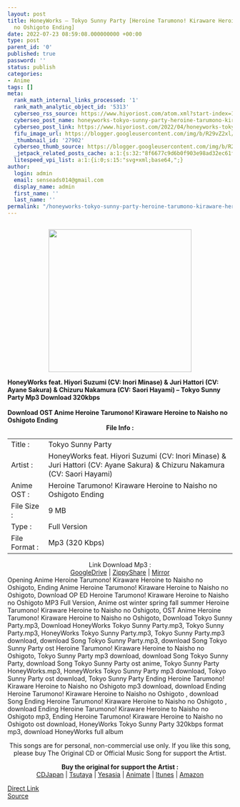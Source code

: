 ```yaml
---
layout: post
title: HoneyWorks – Tokyo Sunny Party [Heroine Tarumono! Kiraware Heroine to Naisho
  no Oshigoto Ending]
date: 2022-07-23 08:59:08.000000000 +00:00
type: post
parent_id: '0'
published: true
password: ''
status: publish
categories:
- Anime
tags: []
meta:
  rank_math_internal_links_processed: '1'
  rank_math_analytic_object_id: '5313'
  cyberseo_rss_source: https://www.hiyoriost.com/atom.xml?start-index=1
  cyberseo_post_name: honeyworks-tokyo-sunny-party-heroine-tarumono-kiraware-heroine-to-naisho-no-oshigoto-ending
  cyberseo_post_link: https://www.hiyoriost.com/2022/04/honeyworks-tokyo-sunny-party-heroine.html
  fifu_image_url: https://blogger.googleusercontent.com/img/b/R29vZ2xl/AVvXsEi_gs1wyZ401qvc7VjAautq0XSBR8AxRL63mW7g_JjiEDSr_yHp5pVJ_ncj5CawzgdR_obrSA2_O-Z11KfJBtJQ-NEzQRaoQeRZ1IdLesz4CPY2yVGoTELuZC5hkrup19LHM8yKYir0CfsvP0szNkeIXixqJ5XwxLoKdsS9k1XAJIkDFB25zHJZtAZI/s320/cover%20%2857%29.jpg
  _thumbnail_id: '27902'
  cyberseo_thumb_source: https://blogger.googleusercontent.com/img/b/R29vZ2xl/AVvXsEi_gs1wyZ401qvc7VjAautq0XSBR8AxRL63mW7g_JjiEDSr_yHp5pVJ_ncj5CawzgdR_obrSA2_O-Z11KfJBtJQ-NEzQRaoQeRZ1IdLesz4CPY2yVGoTELuZC5hkrup19LHM8yKYir0CfsvP0szNkeIXixqJ5XwxLoKdsS9k1XAJIkDFB25zHJZtAZI/s320/cover%20%2857%29.jpg
  _jetpack_related_posts_cache: a:1:{s:32:"8f6677c9d6b0f903e98ad32ec61f8deb";a:2:{s:7:"expires";i:1658620992;s:7:"payload";a:3:{i:0;a:1:{s:2:"id";i:27761;}i:1;a:1:{s:2:"id";i:27739;}i:2;a:1:{s:2:"id";i:27039;}}}}
  litespeed_vpi_list: a:1:{i:0;s:15:"svg+xml;base64,";}
author:
  login: admin
  email: senseads014@gmail.com
  display_name: admin
  first_name: ''
  last_name: ''
permalink: "/honeyworks-tokyo-sunny-party-heroine-tarumono-kiraware-heroine-to-naisho-no-oshigoto-ending/"
---
```

<div class="separator" style="clear: both;"><a href="https://blogger.googleusercontent.com/img/b/R29vZ2xl/AVvXsEi_gs1wyZ401qvc7VjAautq0XSBR8AxRL63mW7g_JjiEDSr_yHp5pVJ_ncj5CawzgdR_obrSA2_O-Z11KfJBtJQ-NEzQRaoQeRZ1IdLesz4CPY2yVGoTELuZC5hkrup19LHM8yKYir0CfsvP0szNkeIXixqJ5XwxLoKdsS9k1XAJIkDFB25zHJZtAZI/s600/cover%20%2857%29.jpg" style="display: block; padding: 1em 0; text-align: center; "><img alt border="0" data-original-height="600" data-original-width="600" src="{{ site.baseurl }}/assets/2022/07/cover%20%2857%29.jpg" width="320" /></a></div>
<div class="judulpost">
<b>HoneyWorks feat. Hiyori Suzumi (CV: Inori Minase) &amp; Juri Hattori (CV: Ayane Sakura) &amp; Chizuru Nakamura (CV: Saori Hayami) – Tokyo Sunny Party Mp3 Download 320kbps<br />
<br />
Download OST Anime Heroine Tarumono! Kiraware Heroine to Naisho no Oshigoto Ending</b>
</div>
<div class="linkdownload" align="center"><b>File Info : </b></div>
<div class="info2" id="Info">
<table>
<tbody>
<tr>
<td class="tablex">Title :</td>
<td>Tokyo Sunny Party</td>
</tr>
<tr>
<td class="tablex">Artist :</td>
<td>HoneyWorks feat. Hiyori Suzumi (CV: Inori Minase) &amp; Juri Hattori (CV: Ayane Sakura) &amp; Chizuru Nakamura (CV: Saori Hayami)</td>
</tr>
<tr>
<td class="tablex">Anime OST :</td>
<td>Heroine Tarumono! Kiraware Heroine to Naisho no Oshigoto Ending</td>
</tr>
<tr>
<td class="tablex">File Size :</td>
<td>9 MB</td>
</tr>
<tr>
<td class="tablex">Type :</td>
<td>Full Version</td>
</tr>
<tr>
<td class="tablex">File Format :</td>
<td>Mp3 (320 Kbps)</td>
</tr>
</tbody>
</table>
</div>
<div style="text-align: center;">
<div class="smokeddl">
<div class="linkdownload">Link Download Mp3 : </div>
<div class="smokeurl">
<a href="https://drive.google.com/file/d/1VEUe-T0faDTAmcjZJgA9wXHopNg8QYTT/view?usp=drivesdk" rel="nofollow noopener" target="_blank">GoogleDrive</a> | <a href="https://www24.zippyshare.com/v/Z4CsUnnu/file.html" rel="nofollow noopener" target="_blank">ZippyShare</a> | <a href="https://mir.cr/1QWJZJLC" rel="nofollow noopener" target="_blank">Mirror</a> </div>
</div>
</div>
<div class="keywordz">
<div class="tagser">Opening Anime Heroine Tarumono! Kiraware Heroine to Naisho no Oshigoto, Ending Anime Heroine Tarumono! Kiraware Heroine to Naisho no Oshigoto, Download OP ED Heroine Tarumono! Kiraware Heroine to Naisho no Oshigoto MP3 Full Version, Anime ost winter spring fall summer Heroine Tarumono! Kiraware Heroine to Naisho no Oshigoto, OST Anime Heroine Tarumono! Kiraware Heroine to Naisho no Oshigoto, Download Tokyo Sunny Party.mp3, Download HoneyWorks Tokyo Sunny Party.mp3, Tokyo Sunny Party.mp3, HoneyWorks Tokyo Sunny Party.mp3, Tokyo Sunny Party.mp3 download, download Song Tokyo Sunny Party.mp3, download Song Tokyo Sunny Party ost Heroine Tarumono! Kiraware Heroine to Naisho no Oshigoto, Tokyo Sunny Party mp3 download, download Song Tokyo Sunny Party, download Song Tokyo Sunny Party ost anime, Tokyo Sunny Party HoneyWorks.mp3, HoneyWorks Tokyo Sunny Party mp3 download, Tokyo Sunny Party ost download, Tokyo Sunny Party Ending Heroine Tarumono! Kiraware Heroine to Naisho no Oshigoto mp3 download, download Ending Heroine Tarumono! Kiraware Heroine to Naisho no Oshigoto , download Song Ending Heroine Tarumono! Kiraware Heroine to Naisho no Oshigoto , download Ending Heroine Tarumono! Kiraware Heroine to Naisho no Oshigoto mp3, Ending Heroine Tarumono! Kiraware Heroine to Naisho no Oshigoto ost download, HoneyWorks Tokyo Sunny Party 320kbps format mp3, download HoneyWorks full album</div>
</div>
<p class="buycd" align="center">This songs are for personal, non-commercial use only. If you like this song, please buy The Original CD or Official Music Song for support the Artist.</p>
<p class="buyat" align="center">
<span class="syclons0"><b>Buy the original for support the Artist : </b><br /> <a href="https://www.cdjapan.co.jp/" target="_blank" rel="noopener">CDJapan</a> | <a href="https://shop.tsutaya.co.jp/" target="_blank" rel="noopener">Tsutaya</a> | <a href="https://www.yesasia.com/" target="_blank" rel="noopener">Yesasia</a> | <a href="https://www.animate-onlineshop.jp/" target="_blank" rel="noopener">Animate</a> | <a href="https://www.apple.com/jp/itunes" target="_blank" rel="noopener">Itunes</a> | <a href="https://amazon.co.jp/" target="_blank" rel="noopener">Amazon</a></span></p>
<link rel="stylesheet" href="https://cdnjs.cloudflare.com/ajax/libs/font-awesome/4.7.0/css/font-awesome.min.css" />
<div class="divbtn"> <a href="https://handymansurrender.com/fihup8buzv?key=94550f7ce39444073321dde3b8782f97" class="btn"><i class="fa fa-download"></i> Direct Link</a> <br /><a href="https://www.hiyoriost.com/2022/04/honeyworks-tokyo-sunny-party-heroine.html">Source</a> </div>
